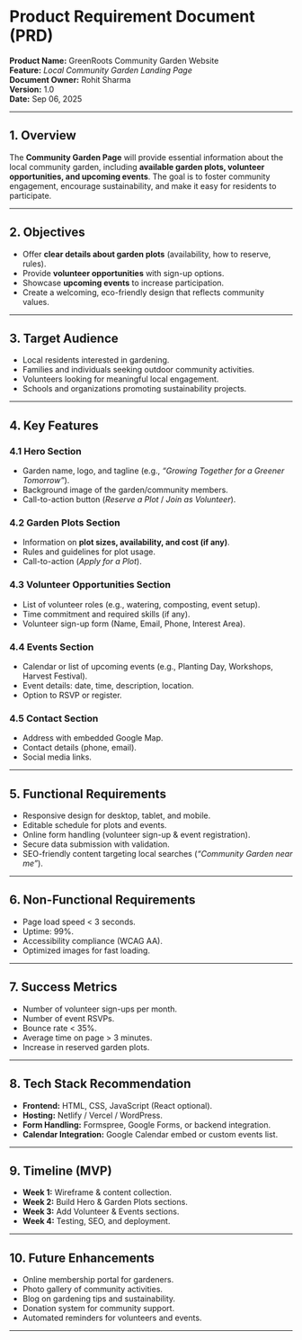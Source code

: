 
# **Product Requirement Document (PRD)**

**Product Name:** GreenRoots Community Garden Website  
**Feature:** *Local Community Garden Landing Page*  
**Document Owner:** Rohit Sharma  
**Version:** 1.0  
**Date:** Sep 06, 2025  

---

## 1. **Overview**

The **Community Garden Page** will provide essential information about the local community garden, including **available garden plots, volunteer opportunities, and upcoming events**. The goal is to foster community engagement, encourage sustainability, and make it easy for residents to participate.

---

## 2. **Objectives**

* Offer **clear details about garden plots** (availability, how to reserve, rules).
* Provide **volunteer opportunities** with sign-up options.
* Showcase **upcoming events** to increase participation.
* Create a welcoming, eco-friendly design that reflects community values.

---

## 3. **Target Audience**

* Local residents interested in gardening.
* Families and individuals seeking outdoor community activities.
* Volunteers looking for meaningful local engagement.
* Schools and organizations promoting sustainability projects.

---

## 4. **Key Features**

### 4.1 Hero Section

* Garden name, logo, and tagline (e.g., *“Growing Together for a Greener Tomorrow”*).
* Background image of the garden/community members.
* Call-to-action button (*Reserve a Plot* / *Join as Volunteer*).

### 4.2 Garden Plots Section

* Information on **plot sizes, availability, and cost (if any)**.
* Rules and guidelines for plot usage.
* Call-to-action (*Apply for a Plot*).

### 4.3 Volunteer Opportunities Section

* List of volunteer roles (e.g., watering, composting, event setup).
* Time commitment and required skills (if any).
* Volunteer sign-up form (Name, Email, Phone, Interest Area).

### 4.4 Events Section

* Calendar or list of upcoming events (e.g., Planting Day, Workshops, Harvest Festival).
* Event details: date, time, description, location.
* Option to RSVP or register.

### 4.5 Contact Section

* Address with embedded Google Map.
* Contact details (phone, email).
* Social media links.

---

## 5. **Functional Requirements**

* Responsive design for desktop, tablet, and mobile.
* Editable schedule for plots and events.
* Online form handling (volunteer sign-up & event registration).
* Secure data submission with validation.
* SEO-friendly content targeting local searches (*“Community Garden near me”*).

---

## 6. **Non-Functional Requirements**

* Page load speed < 3 seconds.
* Uptime: 99%.
* Accessibility compliance (WCAG AA).
* Optimized images for fast loading.

---

## 7. **Success Metrics**

* Number of volunteer sign-ups per month.
* Number of event RSVPs.
* Bounce rate < 35%.
* Average time on page > 3 minutes.
* Increase in reserved garden plots.

---

## 8. **Tech Stack Recommendation**

* **Frontend:** HTML, CSS, JavaScript (React optional).
* **Hosting:** Netlify / Vercel / WordPress.
* **Form Handling:** Formspree, Google Forms, or backend integration.
* **Calendar Integration:** Google Calendar embed or custom events list.

---

## 9. **Timeline (MVP)**

* **Week 1:** Wireframe & content collection.
* **Week 2:** Build Hero & Garden Plots sections.
* **Week 3:** Add Volunteer & Events sections.
* **Week 4:** Testing, SEO, and deployment.

---

## 10. **Future Enhancements**

* Online membership portal for gardeners.
* Photo gallery of community activities.
* Blog on gardening tips and sustainability.
* Donation system for community support.
* Automated reminders for volunteers and events.

---
